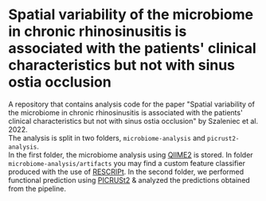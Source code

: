 # Spatial variability of the microbiome in chronic rhinosinusitis is associated with the patients' clinical characteristics but not with sinus ostia occlusion
A repository that contains analysis code for the paper "Spatial variability of the microbiome in chronic rhinosinusitis is associated with the patients' clinical characteristics but not with sinus ostia occlusion" by Szaleniec et al. 2022.  
The analysis is split in two folders, `microbiome-analysis` and `picrust2-analysis`.   
In the first folder, the microbiome analysis using [QIIME2](https://qiime2.org/) is stored. In folder `microbiome-analysis/artifacts` you may find a custom feature classifier produced with the use of [RESCRIPt](https://www.ncbi.nlm.nih.gov/pmc/articles/PMC8601625/). 
In the second folder, we performed functional prediction using [PICRUSt2](https://www.nature.com/articles/s41587-020-0548-6) & analyzed the predictions obtained from the pipeline. 